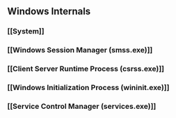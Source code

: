 ## Windows Internals
### [[System]]
### [[Windows Session Manager (smss.exe)]]
### [[Client Server Runtime Process (csrss.exe)]]
### [[Windows Initialization Process (wininit.exe)]]
### [[Service Control Manager (services.exe)]]